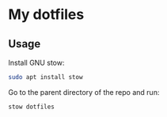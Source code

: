 # My dotfiles

## Usage
Install GNU stow:

```bash
sudo apt install stow
```
Go to the parent directory of the repo and run:
```bash
stow dotfiles
```
